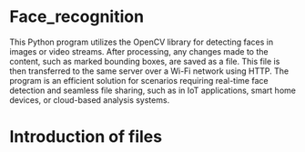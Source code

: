# Face_recognition
This Python program utilizes the OpenCV library for detecting faces in images or video streams. After processing, any changes made to the content, such as marked bounding boxes, are saved as a file. This file is then transferred to the same server over a Wi-Fi network using HTTP. The program is an efficient solution for scenarios requiring real-time face detection and seamless file sharing, such as in IoT applications, smart home devices, or cloud-based analysis systems.
# Introduction of files
